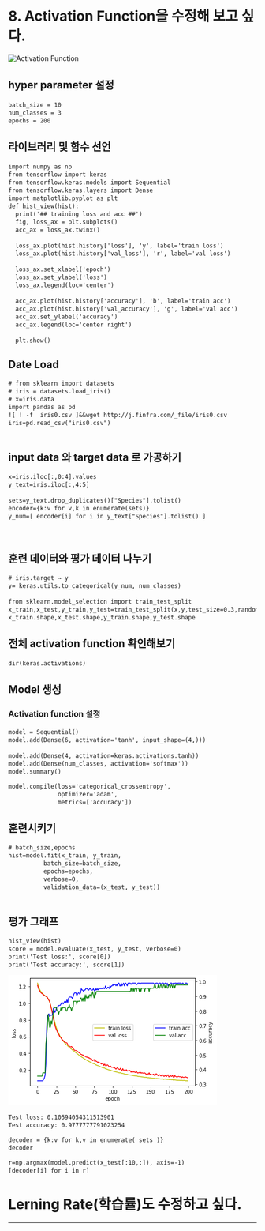 # 8. Activation Function을 수정해 보고 싶다. 
![Activation Function](https://gblobscdn.gitbook.com/assets%2F-LvBP1svpACTB1R1x_U4%2F-LvNWUoWieQqaGmU_gl9%2F-LvO3qs2RImYjpBE8vln%2Factivation-functions3.jpg)

## hyper parameter 설정


```
batch_size = 10
num_classes = 3
epochs = 200
```

## 라이브러리 및 함수 선언


```
import numpy as np
from tensorflow import keras
from tensorflow.keras.models import Sequential
from tensorflow.keras.layers import Dense
import matplotlib.pyplot as plt
def hist_view(hist):
  print('## training loss and acc ##')
  fig, loss_ax = plt.subplots()
  acc_ax = loss_ax.twinx()

  loss_ax.plot(hist.history['loss'], 'y', label='train loss')
  loss_ax.plot(hist.history['val_loss'], 'r', label='val loss')

  loss_ax.set_xlabel('epoch')
  loss_ax.set_ylabel('loss')
  loss_ax.legend(loc='center')

  acc_ax.plot(hist.history['accuracy'], 'b', label='train acc')
  acc_ax.plot(hist.history['val_accuracy'], 'g', label='val acc')
  acc_ax.set_ylabel('accuracy')
  acc_ax.legend(loc='center right')

  plt.show()
```

## Date Load


```
# from sklearn import datasets
# iris = datasets.load_iris()
# x=iris.data
import pandas as pd
![ ! -f  iris0.csv ]&&wget http://j.finfra.com/_file/iris0.csv
iris=pd.read_csv("iris0.csv")


```

## input data 와 target data 로 가공하기


```
x=iris.iloc[:,0:4].values
y_text=iris.iloc[:,4:5]

sets=y_text.drop_duplicates()["Species"].tolist()
encoder={k:v for v,k in enumerate(sets)}
y_num=[ encoder[i] for i in y_text["Species"].tolist() ]



```

## 훈련 데이터와 평가 데이터 나누기


```
# iris.target → y
y= keras.utils.to_categorical(y_num, num_classes)

from sklearn.model_selection import train_test_split
x_train,x_test,y_train,y_test=train_test_split(x,y,test_size=0.3,random_state=0)
x_train.shape,x_test.shape,y_train.shape,y_test.shape

```

## 전체 activation function 확인해보기


```
dir(keras.activations)
```

## Model 생성

### Activation function 설정


```
model = Sequential()
model.add(Dense(6, activation='tanh', input_shape=(4,)))

model.add(Dense(4, activation=keras.activations.tanh))
model.add(Dense(num_classes, activation='softmax'))
model.summary()

```


```
model.compile(loss='categorical_crossentropy',
              optimizer='adam',
              metrics=['accuracy'])

```

## 훈련시키기


```
# batch_size,epochs
hist=model.fit(x_train, y_train,
          batch_size=batch_size,
          epochs=epochs,
          verbose=0,
          validation_data=(x_test, y_test))


```

## 평가 그래프


```
hist_view(hist)
score = model.evaluate(x_test, y_test, verbose=0)
print('Test loss:', score[0])
print('Test accuracy:', score[1])

```


    
![png](08.MLP_ActivationFunction_files/08.MLP_ActivationFunction_20_0.png)
    


    Test loss: 0.10594054311513901
    Test accuracy: 0.9777777791023254



```
decoder = {k:v for k,v in enumerate( sets )}
decoder
```


```
r=np.argmax(model.predict(x_test[:10,:]), axis=-1)
[decoder[i] for i in r]
```

# Lerning Rate(학습률)도 수정하고 싶다.

---


